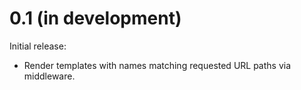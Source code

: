 0.1 (in development)
====================

Initial release:

  * Render templates with names matching requested URL paths via middleware.
